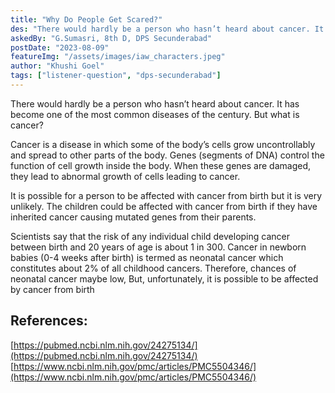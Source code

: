 ```yaml
---
title: "Why Do People Get Scared?"
des: "There would hardly be a person who hasn’t heard about cancer. It has become one of the most common diseases of the century. But what is cancer? "
askedBy: "G.Sumasri, 8th D, DPS Secunderabad"
postDate: "2023-08-09"
featureImg: "/assets/images/iaw_characters.jpeg"
author: "Khushi Goel"
tags: ["listener-question", "dps-secunderabad"]
---
```

There would hardly be a person who hasn’t heard about cancer. It has become one of the most common diseases of the century. But what is cancer? 

Cancer is a disease in which some of the body’s cells grow uncontrollably and spread to other parts of the body. Genes (segments of DNA) control the function of cell growth inside the body. When these genes are damaged, they lead to abnormal growth of cells leading to cancer. 

It is possible for a person to be affected with cancer from birth but it is very unlikely. The  children could be affected with cancer from birth if they have inherited cancer causing mutated genes from their parents. 

Scientists say that the risk of any individual child developing cancer between birth and 20 years of age is about 1 in 300. Cancer in newborn babies (0-4 weeks after birth) is termed as neonatal cancer which constitutes about 2% of all childhood cancers. Therefore, chances of neonatal cancer maybe low, But, unfortunately, it is possible to be affected by cancer from birth

## References: 
[https://pubmed.ncbi.nlm.nih.gov/24275134/](https://pubmed.ncbi.nlm.nih.gov/24275134/)
[https://www.ncbi.nlm.nih.gov/pmc/articles/PMC5504346/](https://www.ncbi.nlm.nih.gov/pmc/articles/PMC5504346/)
